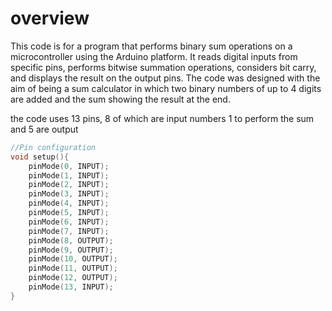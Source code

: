 # overview

This code is for a program that performs binary sum operations on a microcontroller using the Arduino platform.
It reads digital inputs from specific pins, performs bitwise summation operations, considers bit carry,
and displays the result on the output pins.
The code was designed with the aim of being a sum calculator in which two binary numbers of up to 4 digits are added and the sum showing the result at the end.

the code uses 13 pins, 8 of which are input numbers 1 to perform the sum and 5 are output
```cpp
//Pin configuration
void setup(){
	pinMode(0, INPUT);
	pinMode(1, INPUT);
	pinMode(2, INPUT);
	pinMode(3, INPUT);
	pinMode(4, INPUT);
	pinMode(5, INPUT);
	pinMode(6, INPUT);
	pinMode(7, INPUT);
	pinMode(8, OUTPUT);
	pinMode(9, OUTPUT);
	pinMode(10, OUTPUT);
	pinMode(11, OUTPUT);
	pinMode(12, OUTPUT);
	pinMode(13, INPUT);
}
```
